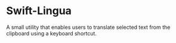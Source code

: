 # Swift-Lingua
A small utility that enables users to translate selected text from the clipboard using a keyboard shortcut.
